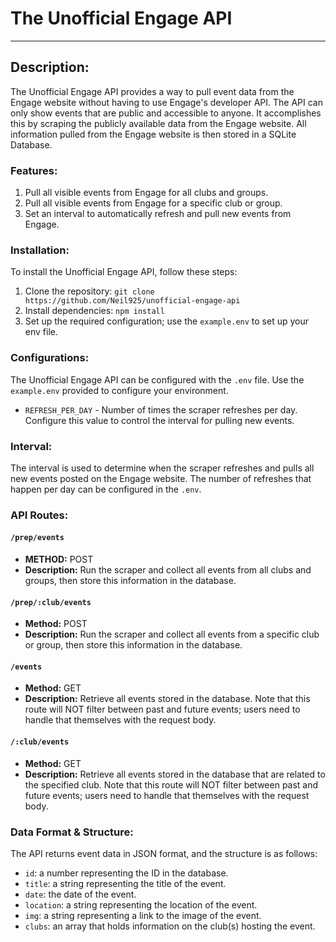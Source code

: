 # The Unofficial Engage API
---
## Description:
The Unofficial Engage API provides a way to pull event data from the Engage website without having to use Engage's developer API. The API can only show events that are public and accessible to anyone. It accomplishes this by scraping the publicly available data from the Engage website. All information pulled from the Engage website is then stored in a SQLite Database.

### Features:
1. Pull all visible events from Engage for all clubs and groups.
2. Pull all visible events from Engage for a specific club or group.
3. Set an interval to automatically refresh and pull new events from Engage.

### Installation:
To install the Unofficial Engage API, follow these steps:
1. Clone the repository: `git clone https://github.com/Neil925/unofficial-engage-api`
2. Install dependencies: `npm install`
3. Set up the required configuration; use the `example.env` to set up your env file.

### Configurations:
The Unofficial Engage API can be configured with the `.env` file. Use the `example.env` provided to configure your environment.

- `REFRESH_PER_DAY` - Number of times the scraper refreshes per day. Configure this value to control the interval for pulling new events.

### Interval:
The interval is used to determine when the scraper refreshes and pulls all new events posted on the Engage website. The number of refreshes that happen per day can be configured in the `.env`.

### API Routes:
#### `/prep/events`
- **METHOD:** POST
- **Description:** Run the scraper and collect all events from all clubs and groups, then store this information in the database.

#### `/prep/:club/events`
- **Method:** POST
- **Description:** Run the scraper and collect all events from a specific club or group, then store this information in the database.

#### `/events`
- **Method:** GET
- **Description:** Retrieve all events stored in the database. Note that this route will NOT filter between past and future events; users need to handle that themselves with the request body.

#### `/:club/events`
- **Method:** GET
- **Description:** Retrieve all events stored in the database that are related to the specified club. Note that this route will NOT filter between past and future events; users need to handle that themselves with the request body.

### Data Format & Structure:
The API returns event data in JSON format, and the structure is as follows:
- `id`: a number representing the ID in the database.
- `title`: a string representing the title of the event.
- `date`: the date of the event.
- `location`: a string representing the location of the event.
- `img`: a string representing a link to the image of the event.
- `clubs`: an array that holds information on the club(s) hosting the event.

